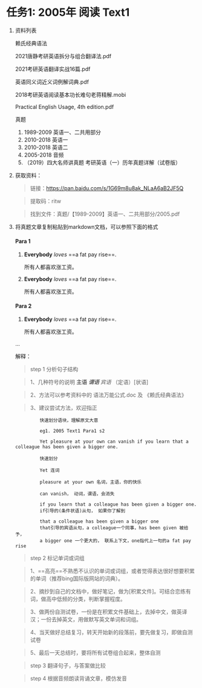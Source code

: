 
# 任务1: 2005年 阅读 Text1
1.  资料列表

    赖氏经典语法

    2021唐静考研英语拆分与组合翻译法.pdf

    2021考研英语翻译实战16篇.pdf

    英语同义词近义词例解词典.pdf

    2018考研英语阅读基本功长难句老蒋精解.mobi

    Practical English Usage, 4th edition.pdf

    真题
    1.  1989-2009 英语一、二共用部分
    1.  2010-2018 英语一
    1.  2010-2018 英语二
    1.  2005-2018 音频
    1.  （2019）四大名师讲真题 考研英语（一）历年真题详解（试卷版）

1.  获取资料：

    >链接：https://pan.baidu.com/s/1G69m8u8ak_NLaA6aB2JF5Q 
 
    >提取码：ritw

    >找到文件：真题/【1989-2009】英语一、二共用部分/2005.pdf

1. 将真题文章复制粘贴到markdown文档，可以参照下面的格式


    #### Para 1
        
    1.  **Everybody** *loves* ==a fat pay rise==.

        所有人都喜欢涨工资。
    1.  **Everybody** *loves* ==a fat pay rise==.

        所有人都喜欢涨工资。
    #### Para 2
        
    1.  **Everybody** *loves* ==a fat pay rise==.

        所有人都喜欢涨工资。
    
    ...

    解释：
    >step 1 分析句子结构

    >1、几种符号的说明
    **主语** _**谓语**_ *宾语* （定语）[状语] 

    >2、方法可以参考资料中的 语法万能公式.doc 及 《赖氏经典语法》

    >3、建议尝试方法，欢迎指正
    
                快速划分语块，理解原文大意

                eg1. 2005 Text1 Para1 s2

                Yet pleasure at your own can vanish if you learn that a colleague has been given a bigger one. 

                快速划分

                Yet 连词

                pleasure at your own 名词，主语，你的快乐

                can vanish， 动词，谓语，会消失

                if you learn that a colleague has been given a bigger one. 
                if引导的(条件状语)从句， 如果你了解到

                that a colleague has been given a bigger one 
                that引导的宾语从句，a colleague一个同事，has been given 被给予，
                a bigger one 一个更大的， 联系上下文，one指代上一句的a fat pay rise

    >step 2 标记单词或词组

    >1、==高亮==不熟悉不认识的单词或词组，或者觉得表达很好想要积累的单词（推荐bing国际版网站的词典）。

    >2、摘抄到自己的文档中，做好笔记，做为[积累文件]。可结合恋练有词，做高中低频的分类，判断掌握程度。

    >3、做两份自测试卷，一份是在积累文件基础上，去掉中文，做英译汉；一份去掉英文，用做默写英文单词和词组。

    >4、当天做好总结复习，转天开始新的段落前，要先做复习，即做自测试卷

    >5、最后一天总结时，要将所有试卷组合起来，整体自测
    
    >step 3 翻译句子，与答案做比较

    >step 4 根据音频朗读背诵文章，模仿发音


